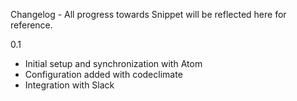 Changelog - All progress towards Snippet will be reflected here for reference.

0.1
- Initial setup and synchronization with Atom
- Configuration added with codeclimate
- Integration with Slack
